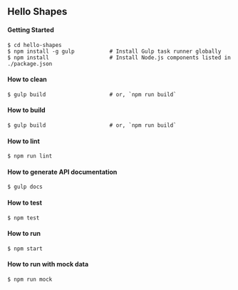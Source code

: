 ## Hello Shapes

#### Getting Started

```shell
$ cd hello-shapes
$ npm install -g gulp           # Install Gulp task runner globally
$ npm install                   # Install Node.js components listed in ./package.json
```

#### How to clean

```shell
$ gulp build                    # or, `npm run build`
```

#### How to build

```shell
$ gulp build                    # or, `npm run build`
```

#### How to lint
```
$ npm run lint
```

#### How to generate API documentation
```
$ gulp docs
```

#### How to test
```
$ npm test
```

#### How to run

```shell
$ npm start
```

#### How to run with mock data
```
$ npm run mock
```